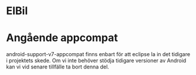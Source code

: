 ElBil
=====

# Angående appcompat
android-support-v7-appcompat finns enbart för att eclipse la in det tidigare i projektets skede. Om vi inte behöver stödja tidigare versioner av Android kan vi vid senare tillfälle ta bort denna del.
